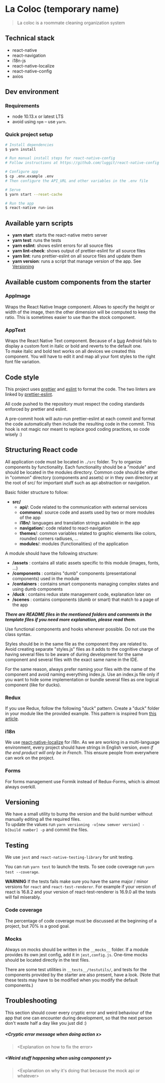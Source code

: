 # La Coloc (temporary name)

> La coloc is a roommate cleaning organization system

## Technical stack

- react-native
- react-navigation
- i18n-js
- react-native-localize
- react-native-config
- axios

## Dev environment

### Requirements

- node 10.13.x or latest LTS
- avoid using `npm` – use `yarn`.

### Quick project setup

```bash
# Install dependencies
$ yarn install

# Run manual install steps for react-native-config
# Follow instructions at https://github.com/luggit/react-native-config

# Configure app
$ cp .env.example .env
# Then configure the API_URL and other variables in the .env file

# Serve
$ yarn start --reset-cache

# Run the app
$ react-native run-ios
```

## Available yarn scripts

- **yarn start**: starts the react-native metro server
- **yarn test**: runs the tests
- **yarn eslint**: shows eslint errors for all source files
- **yarn lint-check**: shows output of prettier-eslint for all source files
- **yarn lint**: runs prettier-eslint on all source files and update them
- **yarn version**: runs a script that manage version of the app. See [Versioning](#versioning)

## Available custom components from the starter
### AppImage
Wraps the React Native Image component. Allows to specify the height or width of the image, then
the other dimension will be computed to keep the ratio. This is sometimes easier to use than the stock
component.

### AppText
Wraps the React Native Text component. Because of a [bug](https://github.com/archriss/react-native-render-html/issues/223)
Android fails to display a custom font in italic or bold and reverts to the default one.  
To make italic and bold text works on all devices we created this component. You will have to
edit it and map all your font styles to the right font file variation.

## Code style

This project uses [prettier](https://github.com/prettier/prettier) and [eslint](https://github.com/eslint/eslint) to format the code.
The two linters are linked by [prettier-eslint](https://github.com/prettier/prettier-eslint).

All code pushed to the repository must respect the coding standards enforced by prettier and eslint.

A pre-commit hook will auto-run prettier-eslint at each commit and format the code automatically
then include the resulting code in the commit.
This hook is not magic nor meant to replace good coding practices, so code wisely :)

## Structuring React code

All application code must be located in `./src` folder.
Try to organize components by functionality. Each functionality should be a "module" and should be located
in the modules directory.
Common code should be either in "common" directory (components and assets) or in they own directory
at the root of src/ for important stuff such as api abstraction or navigation.

Basic folder structure to follow:

- **src/**
  - **api/**: Code related to the communication with external services
  - **commons/**: source code and assets used by two or more modules of the app
  - **i18n/**: languages and translation strings available in the app
  - **navigation**/: code related to react-navigation
  - **themes**/: common variables related to graphic elements like colors, rounded corners radiuses, ...
  - **modules**/: modules (functionalities) of the application

A module should have the following structure:

- **/assets** : contains all static assets specific to this module (images, fonts, ...)
- **/components** : contains "dumb" components (presentational components) used in the module
- **/containers** : contains smart components managing complex states and using dumb components
- **/duck** : contains redux state management code, explanation later on
- **/scenes** : contains components (dumb or smart) that match to a page of the app

**_There are README files in the mentioned folders and comments in the template files if you need
more explanation, please read them._**

Use functional components and hooks whenever possible. Do not use the class syntax.

Styles should be in the same file as the component they are related to. Avoid creating separate "styles.js"
files as it adds to the cognitive charge of having several files to be aware of during development
for the same component and several files with the exact same name in the IDE.

For the same reason, always prefer naming your files with the name of the component and avoid naming
everything index.js. Use an index.js file only if you want to hide some implementation or bundle
several files as one logical component (like for ducks).

### Redux

If you use Redux, follow the following "duck" pattern.
Create a "duck" folder in your module like the provided example.
This pattern is inspired from [this article](https://medium.freecodecamp.org/scaling-your-redux-app-with-ducks-6115955638be).

### i18n

We use [react-native-localize](https://github.com/react-native-community/react-native-localize) for i18n.
As we are working in a multi-language environment, every project should have strings in English version,
_even if the end product will only be in French_. This ensure people from everywhere can work on the
project.

### Forms

For forms management use Formik instead of Redux-Forms, which is almost always overkill.

## Versioning

We have a small utility to bump the version and the build number without manually editing all
the required files.  
To update the values run `yarn versioning -v[new semver version] -b[build number] -p` and commit the 
files.

## Testing

We use `jest` and `react-native-testing-library` for unit testing.

You can run `yarn test` to launch the tests.
To see code coverage run `yarn test --coverage`.

**WARNING**
If the tests fails make sure you have the same major / minor versions for `react` and `react-test-renderer`.
For example if your version of react is 16.8.2 and your version of react-test-renderer is 16.9.0
all the tests will fail miserably.

### Code coverage

The percentage of code coverage must be discussed at the beginning of a project, but 70% is
a good goal.

### Mocks

Always on mocks should be written in the `__mocks__` folder. If a module provides its own jest
config, add it in `jest,config.js`.
One-time mocks should be located directly in the test files.

There are some test utilities in `__tests__/testutils/`, and tests for the components provided by
the starter are also present, have a look.
(Note that these tests may have to be modified when you modify the default components.)

## Troubleshooting

This section should cover every cryptic error and weird behaviour of the app that one can encounter
during development, so that the next person don't waste half a day like you just did :)

##### \<Cryptic error message when doing action x\>

> \<Explanation on how to fix the error\>

##### \<Weird stuff happening when using component y\>

> <Explanation on why it's doing that because the mock api or whatever>
